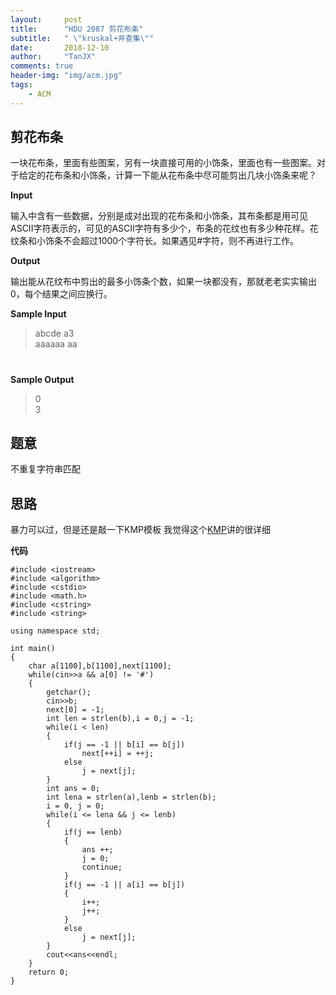 ```yaml
---
layout:     post
title:      "HDU 2087 剪花布条"
subtitle:   " \"kruskal+并查集\""
date:       2018-12-10
author:     "TanJX"
comments: true
header-img: "img/acm.jpg"
tags:
    - ACM
---
```


## 剪花布条

一块花布条，里面有些图案，另有一块直接可用的小饰条，里面也有一些图案。对于给定的花布条和小饰条，计算一下能从花布条中尽可能剪出几块小饰条来呢？ 

**Input**

输入中含有一些数据，分别是成对出现的花布条和小饰条，其布条都是用可见ASCII字符表示的，可见的ASCII字符有多少个，布条的花纹也有多少种花样。花纹条和小饰条不会超过1000个字符长。如果遇见#字符，则不再进行工作。 

**Output**

输出能从花纹布中剪出的最多小饰条个数，如果一块都没有，那就老老实实输出0，每个结果之间应换行。 

**Sample Input**

>abcde a3<br>
>aaaaaa  aa<br>
>#

**Sample Output**

>0<br>
>3

**题意**
---
不重复字符串匹配

**思路**
---
暴力可以过，但是还是敲一下KMP模板
我觉得这个[KMP](https://blog.csdn.net/v_july_v/article/details/7041827)讲的很详细


**代码**

```
#include <iostream>
#include <algorithm>
#include <cstdio>
#include <math.h>
#include <cstring>
#include <string>

using namespace std;

int main()
{
    char a[1100],b[1100],next[1100];
    while(cin>>a && a[0] != '#')
    {
        getchar();
        cin>>b;
        next[0] = -1;
        int len = strlen(b),i = 0,j = -1;
        while(i < len)
        {
            if(j == -1 || b[i] == b[j])
                next[++i] = ++j;
            else
                j = next[j];
        }
        int ans = 0;
        int lena = strlen(a),lenb = strlen(b);
        i = 0, j = 0;
        while(i <= lena && j <= lenb)
        {
            if(j == lenb)
            {
                ans ++;
                j = 0;
                continue;
            }
            if(j == -1 || a[i] == b[j])
            {
                i++;
                j++;
            }
            else
                j = next[j];
        }
        cout<<ans<<endl;
    }
    return 0;
}
```
